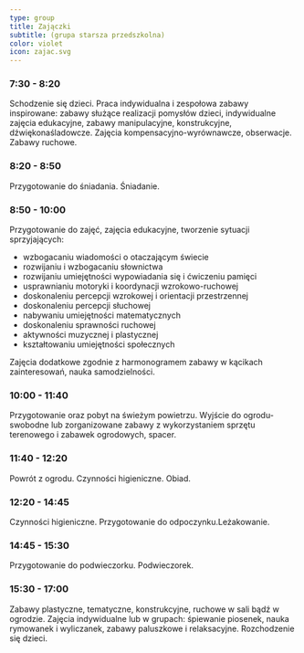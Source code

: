```yaml
---
type: group
title: Zajączki
subtitle: (grupa starsza przedszkolna)
color: violet
icon: zajac.svg
---
```


### 7:30 - 8:20

Schodzenie się dzieci. Praca indywidualna i zespołowa zabawy inspirowane: zabawy służące realizacji pomysłów dzieci, indywidualne zajęcia edukacyjne, zabawy manipulacyjne, konstrukcyjne, dźwiękonaśladowcze. Zajęcia kompensacyjno-wyrównawcze, obserwacje. Zabawy ruchowe.

### 8:20 - 8:50

Przygotowanie do śniadania. Śniadanie.

### 8:50 - 10:00

Przygotowanie do zajęć, zajęcia edukacyjne, tworzenie sytuacji sprzyjających:

- wzbogacaniu wiadomości o otaczającym świecie
- rozwijaniu i wzbogacaniu słownictwa
- rozwijaniu umiejętności wypowiadania się i ćwiczeniu pamięci
- usprawnianiu motoryki i koordynacji wzrokowo-ruchowej
- doskonaleniu percepcji wzrokowej i orientacji przestrzennej
- doskonaleniu percepcji słuchowej
- nabywaniu umiejętności matematycznych
- doskonaleniu sprawności ruchowej
- aktywności muzycznej i plastycznej
- kształtowaniu umiejętności społecznych

Zajęcia dodatkowe zgodnie z harmonogramem zabawy w kącikach zainteresowań, nauka samodzielności.

### 10:00 - 11:40

Przygotowanie oraz pobyt na świeżym powietrzu. Wyjście do ogrodu- swobodne lub zorganizowane zabawy z wykorzystaniem sprzętu terenowego i zabawek ogrodowych, spacer.

### 11:40 - 12:20

Powrót z ogrodu. Czynności higieniczne. Obiad.

### 12:20 - 14:45

Czynności higieniczne. Przygotowanie do odpoczynku.Leżakowanie.

### 14:45 - 15:30

Przygotowanie do podwieczorku. Podwieczorek.

### 15:30 - 17:00

Zabawy plastyczne, tematyczne, konstrukcyjne, ruchowe w sali bądź w ogrodzie. Zajęcia indywidualne lub w grupach: śpiewanie piosenek, nauka rymowanek i wyliczanek, zabawy paluszkowe i relaksacyjne. Rozchodzenie się dzieci.

